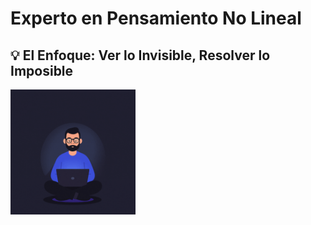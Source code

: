 # Experto en Pensamiento No Lineal
## 💡 El Enfoque: Ver lo Invisible, Resolver lo Imposible

<img src="images/imagenPersona.gif" alt="Imagen1" width="200" />
